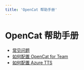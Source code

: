 ```yaml
---
title: 'OpenCat 帮助手册'
---
```


# OpenCat 帮助手册

* [常见问题](faq)
* [如何配置 OpenCat for Team](opencat-for-team)
* [如何配置 Azure TTS](azure-tts)
